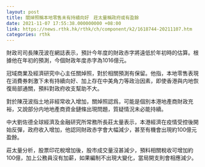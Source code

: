 ```yaml
---
layout: post
title: 關焯照稱本地零售未有持續向好　莊太量稱政府或有盈餘
date: 2021-11-07 17:55:38.000000000 +08:00
link: https://news.rthk.hk/rthk/ch/component/k2/1618744-20211107.htm
categories: rthk
---
```


財政司司長陳茂波在網誌表示，預計今年度的財政赤字將遠低於年初時的估算。根據他在年初的預測，今個財政年度赤字為1016億元。

冠域商業及經濟研究中心主任關焯照，對於相關預測有保留。他指，本地零售表現在消費券刺激下未有持續向好、加上存在中美角力等政治因素，即使香港與内地恢復局部通關，預料對政府收支幫助不大。

對於陳茂波指土地非經常收入增加，關焯照認爲，可能是個別本港地產商財政充裕，又說部分内地地產商資金鏈條出現問題，質疑情況未必能持續。

中大劉佐德全球經濟及金融研究所常務所長莊太量表示，本港經濟在疫情受控後開始反彈，政府收入增加，他認同財政赤字會大幅減少，甚至有機會出現約100億元盈餘。

莊太量分析，股票印花稅增加後，股市成交量沒甚減少，預料相關稅收可增加約100億，加上公務員沒有加薪，如果編制不出現大變化，當局開支則會相應減少。
